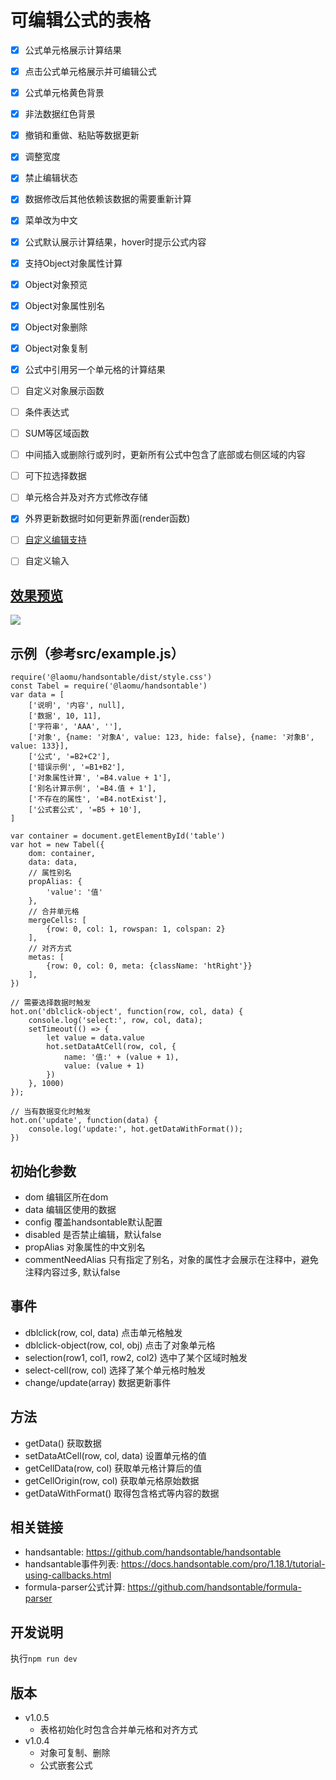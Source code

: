 # 可编辑公式的表格
* [x] 公式单元格展示计算结果
* [x] 点击公式单元格展示并可编辑公式
* [x] 公式单元格黄色背景
* [x] 非法数据红色背景
* [x] 撤销和重做、粘贴等数据更新
* [x] 调整宽度
* [x] 禁止编辑状态
* [x] 数据修改后其他依赖该数据的需要重新计算
* [x] 菜单改为中文
* [x] 公式默认展示计算结果，hover时提示公式内容
* [x] 支持Object对象属性计算
* [x] Object对象预览
* [x] Object对象属性别名
* [x] Object对象删除
* [x] Object对象复制
* [x] 公式中引用另一个单元格的计算结果
* [ ] 自定义对象展示函数
* [ ] 条件表达式
* [ ] SUM等区域函数
* [ ] 中间插入或删除行或列时，更新所有公式中包含了底部或右侧区域的内容
* [ ] 可下拉选择数据
* [ ] 单元格合并及对齐方式修改存储
* [x] 外界更新数据时如何更新界面(render函数)
* [ ] [自定义编辑支持](https://docs.handsontable.com/pro/5.0.2/tutorial-cell-editor.html)
* [ ] 自定义输入


## [效果预览](https://laomu1988.github.io/handsontable/)
<a href="https://laomu1988.github.io/handsontable/" target="_blank"><img src="https://raw.githubusercontent.com/laomu1988/handsontable/master/doc/preview.png"></a>

## 示例（参考src/example.js）
```
require('@laomu/handsontable/dist/style.css')
const Tabel = require('@laomu/handsontable')
var data = [
    ['说明', '内容', null],
    ['数据', 10, 11],
    ['字符串', 'AAA', ''],
    ['对象', {name: '对象A', value: 123, hide: false}, {name: '对象B', value: 133}],
    ['公式', '=B2+C2'],
    ['错误示例', '=B1+B2'],
    ['对象属性计算', '=B4.value + 1'],
    ['别名计算示例', '=B4.值 + 1'],
    ['不存在的属性', '=B4.notExist'],
    ['公式套公式', '=B5 + 10'],
]

var container = document.getElementById('table')
var hot = new Tabel({
    dom: container,
    data: data,
    // 属性别名
    propAlias: {
        'value': '值'
    },
    // 合并单元格
    mergeCells: [
        {row: 0, col: 1, rowspan: 1, colspan: 2}
    ],
    // 对齐方式
    metas: [
        {row: 0, col: 0, meta: {className: 'htRight'}}
    ],
})

// 需要选择数据时触发
hot.on('dblclick-object', function(row, col, data) {
    console.log('select:', row, col, data);
    setTimeout(() => {
        let value = data.value
        hot.setDataAtCell(row, col, {
            name: '值:' + (value + 1),
            value: (value + 1)
        })
    }, 1000)
});

// 当有数据变化时触发
hot.on('update', function(data) {
    console.log('update:', hot.getDataWithFormat());
})
```

## 初始化参数
* dom 编辑区所在dom
* data 编辑区使用的数据
* config 覆盖handsontable默认配置
* disabled 是否禁止编辑，默认false
* propAlias 对象属性的中文别名
* commentNeedAlias 只有指定了别名，对象的属性才会展示在注释中，避免注释内容过多, 默认false

## 事件
* dblclick(row, col, data) 点击单元格触发
* dblclick-object(row, col, obj) 点击了对象单元格
* selection(row1, col1, row2, col2) 选中了某个区域时触发
* select-cell(row, col) 选择了某个单元格时触发
* change/update(array) 数据更新事件

## 方法
* getData() 获取数据
* setDataAtCell(row, col, data) 设置单元格的值
* getCellData(row, col) 获取单元格计算后的值
* getCellOrigin(row, col) 获取单元格原始数据
* getDataWithFormat() 取得包含格式等内容的数据

## 相关链接
* handsantable: https://github.com/handsontable/handsontable
* handsantable事件列表: https://docs.handsontable.com/pro/1.18.1/tutorial-using-callbacks.html
* formula-parser公式计算: https://github.com/handsontable/formula-parser

## 开发说明
执行`npm run dev`

## 版本
* v1.0.5
    - 表格初始化时包含合并单元格和对齐方式
* v1.0.4
    - 对象可复制、删除
    - 公式嵌套公式